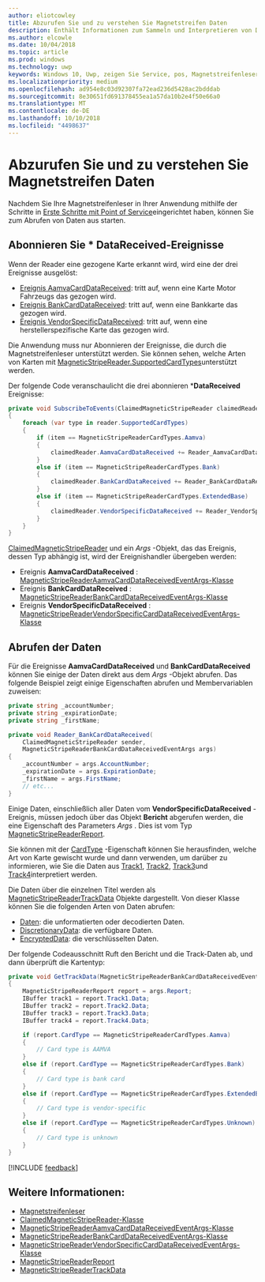 ```yaml
---
author: eliotcowley
title: Abzurufen Sie und zu verstehen Sie Magnetstreifen Daten
description: Enthält Informationen zum Sammeln und Interpretieren von Daten aus einer Magnetstreifenleser.
ms.author: elcowle
ms.date: 10/04/2018
ms.topic: article
ms.prod: windows
ms.technology: uwp
keywords: Windows 10, Uwp, zeigen Sie Service, pos, Magnetstreifenleser
ms.localizationpriority: medium
ms.openlocfilehash: ad954e8c03d92307fa72ead236d5428ac2bdddab
ms.sourcegitcommit: 8e30651fd691378455ea1a57da10b2e4f50e66a0
ms.translationtype: MT
ms.contentlocale: de-DE
ms.lasthandoff: 10/10/2018
ms.locfileid: "4498637"
---
```

# <a name="obtain-and-understand-magnetic-stripe-data"></a>Abzurufen Sie und zu verstehen Sie Magnetstreifen Daten

Nachdem Sie Ihre Magnetstreifenleser in Ihrer Anwendung mithilfe der Schritte in [Erste Schritte mit Point of Service](pos-basics.md)eingerichtet haben, können Sie zum Abrufen von Daten aus starten.

## <a name="subscribe-to-datareceived-events"></a>Abonnieren Sie * DataReceived-Ereignisse

Wenn der Reader eine gezogene Karte erkannt wird, wird eine der drei Ereignisse ausgelöst:

* [Ereignis AamvaCardDataReceived](https://docs.microsoft.com/uwp/api/windows.devices.pointofservice.claimedmagneticstripereader.aamvacarddatareceived): tritt auf, wenn eine Karte Motor Fahrzeugs das gezogen wird.
* [Ereignis BankCardDataReceived](https://docs.microsoft.com/uwp/api/windows.devices.pointofservice.claimedmagneticstripereader.aamvacarddatareceived): tritt auf, wenn eine Bankkarte das gezogen wird.
* [Ereignis VendorSpecificDataReceived](https://docs.microsoft.com/uwp/api/windows.devices.pointofservice.claimedmagneticstripereader.vendorspecificdatareceived): tritt auf, wenn eine herstellerspezifische Karte das gezogen wird.

Die Anwendung muss nur Abonnieren der Ereignisse, die durch die Magnetstreifenleser unterstützt werden. Sie können sehen, welche Arten von Karten mit [MagneticStripeReader.SupportedCardTypes](https://docs.microsoft.com/uwp/api/windows.devices.pointofservice.magneticstripereader.supportedcardtypes
)unterstützt werden.

Der folgende Code veranschaulicht die drei abonnieren ***DataReceived** Ereignisse:

```cs
private void SubscribeToEvents(ClaimedMagneticStripeReader claimedReader, MagneticStripeReader reader)
{
    foreach (var type in reader.SupportedCardTypes)
    {
        if (item == MagneticStripeReaderCardTypes.Aamva)
        {
            claimedReader.AamvaCardDataReceived += Reader_AamvaCardDataReceived;
        }
        else if (item == MagneticStripeReaderCardTypes.Bank)
        {
            claimedReader.BankCardDataReceived += Reader_BankCardDataReceived;
        }
        else if (item == MagneticStripeReaderCardTypes.ExtendedBase)
        {
            claimedReader.VendorSpecificDataReceived += Reader_VendorSpecificDataReceived;
        }
    }
}
```

[ClaimedMagneticStripeReader](https://docs.microsoft.com/uwp/api/windows.devices.pointofservice.claimedmagneticstripereader) und ein *Args* -Objekt, das das Ereignis, dessen Typ abhängig ist, wird der Ereignishandler übergeben werden:

* Ereignis **AamvaCardDataReceived** : [MagneticStripeReaderAamvaCardDataReceivedEventArgs-Klasse](https://docs.microsoft.com/uwp/api/windows.devices.pointofservice.magneticstripereaderaamvacarddatareceivedeventargs)
* Ereignis **BankCardDataReceived** : [MagneticStripeReaderBankCardDataReceivedEventArgs-Klasse](https://docs.microsoft.com/uwp/api/windows.devices.pointofservice.magneticstripereaderbankcarddatareceivedeventargs)
* Ereignis **VendorSpecificDataReceived** : [MagneticStripeReaderVendorSpecificCardDataReceivedEventArgs-Klasse](https://docs.microsoft.com/uwp/api/windows.devices.pointofservice.magneticstripereadervendorspecificcarddatareceivedeventargs)

## <a name="get-the-data"></a>Abrufen der Daten

Für die Ereignisse **AamvaCardDataReceived** und **BankCardDataReceived** können Sie einige der Daten direkt aus dem *Args* -Objekt abrufen. Das folgende Beispiel zeigt einige Eigenschaften abrufen und Membervariablen zuweisen:

```cs
private string _accountNumber;
private string _expirationDate;
private string _firstName;

private void Reader_BankCardDataReceived(
    ClaimedMagneticStripeReader sender, 
    MagneticStripeReaderBankCardDataReceivedEventArgs args)
{
    _accountNumber = args.AccountNumber;
    _expirationDate = args.ExpirationDate;
    _firstName = args.FirstName;
    // etc...
}
```

Einige Daten, einschließlich aller Daten vom **VendorSpecificDataReceived** -Ereignis, müssen jedoch über das Objekt **Bericht** abgerufen werden, die eine Eigenschaft des Parameters *Args* . Dies ist vom Typ [MagneticStripeReaderReport](https://docs.microsoft.com/uwp/api/windows.devices.pointofservice.magneticstripereaderreport).

Sie können mit der [CardType](https://docs.microsoft.com/uwp/api/windows.devices.pointofservice.magneticstripereaderreport.cardtype) -Eigenschaft können Sie herausfinden, welche Art von Karte gewischt wurde und dann verwenden, um darüber zu informieren, wie Sie die Daten aus [Track1](https://docs.microsoft.com/uwp/api/windows.devices.pointofservice.magneticstripereaderreport.track1), [Track2](https://docs.microsoft.com/uwp/api/windows.devices.pointofservice.magneticstripereaderreport.track2), [Track3](https://docs.microsoft.com/uwp/api/windows.devices.pointofservice.magneticstripereaderreport.track3)und [Track4](https://docs.microsoft.com/uwp/api/windows.devices.pointofservice.magneticstripereaderreport.track4)interpretiert werden.

Die Daten über die einzelnen Titel werden als [MagneticStripeReaderTrackData](https://docs.microsoft.com/uwp/api/windows.devices.pointofservice.magneticstripereadertrackdata) Objekte dargestellt. Von dieser Klasse können Sie die folgenden Arten von Daten abrufen:

* [Daten](https://docs.microsoft.com/uwp/api/windows.devices.pointofservice.magneticstripereadertrackdata.data): die unformatierten oder decodierten Daten.
* [DiscretionaryData](https://docs.microsoft.com/uwp/api/windows.devices.pointofservice.magneticstripereadertrackdata.discretionarydata): die verfügbare Daten. 
* [EncryptedData](https://docs.microsoft.com/uwp/api/windows.devices.pointofservice.magneticstripereadertrackdata.encrypteddata): die verschlüsselten Daten.

Der folgende Codeausschnitt Ruft den Bericht und die Track-Daten ab, und dann überprüft die Kartentyp:

```cs
private void GetTrackData(MagneticStripeReaderBankCardDataReceivedEventArgs args)
{
    MagneticStripeReaderReport report = args.Report;
    IBuffer track1 = report.Track1.Data;
    IBuffer track2 = report.Track2.Data;
    IBuffer track3 = report.Track3.Data;
    IBuffer track4 = report.Track4.Data;

    if (report.CardType == MagneticStripeReaderCardTypes.Aamva)
    {
        // Card type is AAMVA
    }
    else if (report.CardType == MagneticStripeReaderCardTypes.Bank)
    {
        // Card type is bank card
    }
    else if (report.CardType == MagneticStripeReaderCardTypes.ExtendedBase)
    {
        // Card type is vendor-specific
    }
    else if (report.CardType == MagneticStripeReaderCardTypes.Unknown)
    {
        // Card type is unknown
    }
}
```

[!INCLUDE [feedback](./includes/pos-feedback.md)]

## <a name="see-also"></a>Weitere Informationen:

* [Magnetstreifenleser](pos-magnetic-stripe-reader.md)
* [ClaimedMagneticStripeReader-Klasse](https://docs.microsoft.com/uwp/api/windows.devices.pointofservice.claimedmagneticstripereader)
* [MagneticStripeReaderAamvaCardDataReceivedEventArgs-Klasse](https://docs.microsoft.com/uwp/api/windows.devices.pointofservice.magneticstripereaderaamvacarddatareceivedeventargs)
* [MagneticStripeReaderBankCardDataReceivedEventArgs-Klasse](https://docs.microsoft.com/uwp/api/windows.devices.pointofservice.magneticstripereaderbankcarddatareceivedeventargs)
* [MagneticStripeReaderVendorSpecificCardDataReceivedEventArgs-Klasse](https://docs.microsoft.com/uwp/api/windows.devices.pointofservice.magneticstripereadervendorspecificcarddatareceivedeventargs)
* [MagneticStripeReaderReport](https://docs.microsoft.com/uwp/api/windows.devices.pointofservice.magneticstripereaderreport)
* [MagneticStripeReaderTrackData](https://docs.microsoft.com/uwp/api/windows.devices.pointofservice.magneticstripereadertrackdata)